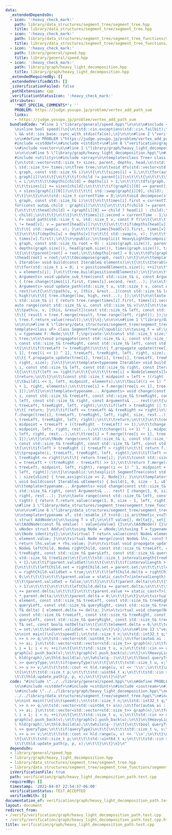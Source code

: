 ```yaml
---
data:
  _extendedDependsOn:
  - icon: ':heavy_check_mark:'
    path: library/data_structures/segment_tree/segment_tree.hpp
    title: library/data_structures/segment_tree/segment_tree.hpp
  - icon: ':heavy_check_mark:'
    path: library/data_structures/segment_tree/segment_tree_functions/segment_tree_add.hpp
    title: library/data_structures/segment_tree/segment_tree_functions/segment_tree_add.hpp
  - icon: ':heavy_check_mark:'
    path: library/general/speed.hpp
    title: library/general/speed.hpp
  - icon: ':heavy_check_mark:'
    path: library/graph/heavy_light_decomposition.hpp
    title: library/graph/heavy_light_decomposition.hpp
  _extendedRequiredBy: []
  _extendedVerifiedWith: []
  _isVerificationFailed: false
  _pathExtension: cpp
  _verificationStatusIcon: ':heavy_check_mark:'
  attributes:
    '*NOT_SPECIAL_COMMENTS*': ''
    PROBLEM: https://judge.yosupo.jp/problem/vertex_add_path_sum
    links:
    - https://judge.yosupo.jp/problem/vertex_add_path_sum
  bundledCode: "#line 1 \"library/general/speed.hpp\"\n\n\n\n#include <iostream>\n\
    \ninline bool speed()\n{\n\tstd::cin.exceptions(std::cin.failbit);\n\treturn std::cin.tie(nullptr)\
    \ && std::ios_base::sync_with_stdio(false);\n}\n\n\n#line 2 \"verification/graph/heavy_light_decomposition_path.test.cpp\"\
    \n\n#define PROBLEM \"https://judge.yosupo.jp/problem/vertex_add_path_sum\"\n\n\
    #include <cstddef>\n#include <cstdint>\n#line 8 \"verification/graph/heavy_light_decomposition_path.test.cpp\"\
    \n#include <vector>\n\n#line 1 \"library/graph/heavy_light_decomposition.hpp\"\
    \n\n\n\n#line 5 \"library/graph/heavy_light_decomposition.hpp\"\n#include <type_traits>\n\
    #include <utility>\n#include <array>\n\ntemplate<class Tree> class HeavyLightDecomposition\n\
    {\n\tstd::vector<std::size_t> sizes, parent, depths, head;\n\tstd::vector<std::pair<std::size_t,\
    \ std::size_t>> times;\n\tTree tree;\n\n\tvoid dfs(std::vector<std::vector<std::size_t>>&\
    \ graph, const std::size_t& i)\n\t{\n\t\tsizes[i] = 1;\n\t\tfor(auto& child :\
    \ graph[i])\n\t\t{\n\t\t\tif(child != parent[i])\n\t\t\t{\n\t\t\t\tparent[child]\
    \ = i;\n\t\t\t\tdepths[child] = depths[i] + 1;\n\t\t\t\tdfs(graph, child);\n\t\
    \t\t\tsizes[i] += sizes[child];\n\t\t\t\tif(graph[i][0] == parent[i] || sizes[child]\
    \ > sizes[graph[i][0]])\n\t\t\t\t{ std::swap(graph[i][0], child); }\n\t\t\t}\n\
    \t\t}\n\t}\n\n\tstd::size_t currentTime = 0;\n\n\tvoid decompose(std::vector<std::vector<std::size_t>>&\
    \ graph, const std::size_t& i)\n\t{\n\t\ttimes[i].first = currentTime++;\n\t\t\
    for(const auto& child : graph[i])\n\t\t{\n\t\t\tif(child != parent[i])\n\t\t\t\
    {\n\t\t\t\thead[child] = (graph[i][0] == child ? head[i] : child);\n\t\t\t\tdecompose(graph,\
    \ child);\n\t\t\t}\n\t\t}\n\t\ttimes[i].second = currentTime - 1;\n\t}\n\n\ttemplate<typename\
    \ F> void path(std::size_t u, std::size_t v, const F f)\n\t{\n\t\tfor(; head[u]\
    \ != head[v]; v = parent[head[v]])\n\t\t{\n\t\t\tif(depths[head[u]] > depths[head[v]])\n\
    \t\t\t{ std::swap(u, v); }\n\t\t\tf(times[head[v]].first, times[v].first);\n\t\
    \t}\n\t\tif(depths[u] > depths[v])\n\t\t{ std::swap(u, v); }\n\t\tf(times[u].first,\
    \ times[v].first);\n\t}\n\npublic:\n\texplicit HeavyLightDecomposition(std::vector<std::vector<std::size_t>>&\
    \ graph, const std::size_t& root = 0) : sizes(graph.size()), parent(graph.size()),\
    \ depths(graph.size()), head(graph.size()), times(graph.size()), tree{graph.size()}\n\
    \t{\n\t\tparent[root] = root;\n\t\tdepths[root] = 0;\n\t\tdfs(graph, root);\n\t\
    \thead[root] = root;\n\t\tdecompose(graph, root);\n\t}\n\n\ttemplate<typename\
    \ Iterable> void build(const Iterable& elements)\n\t{\n\t\tIterable positionedElements(elements.size());\n\
    \t\tfor(std::size_t i = 0; i < positionedElements.size(); ++i)\n\t\t{ positionedElements[times[i].first]\
    \ = elements[i]; }\n\t\ttree.build(positionedElements);\n\t}\n\n\ttemplate<typename...\
    \ Arguments> void update_sub_tree(const std::size_t& i, const Arguments& ... rest)\
    \ { tree.change(times[i].first, times[i].second, rest...); }\n\n\ttemplate<typename...\
    \ Arguments> void update_path(std::size_t u, std::size_t v, const Arguments& ...\
    \ rest)\n\t{\n\t\tpath(u, v, [this, &rest...](const std::size_t& low, const std::size_t&\
    \ high)\n\t\t{ tree.change(low, high, rest...); });\n\t}\n\n\tauto range(const\
    \ std::size_t& i) { return tree.range(times[i].first, times[i].second); }\n\n\t\
    auto range(const std::size_t& u, const std::size_t& v)\n\t{\n\t\tauto result{tree.f.identity};\n\
    \t\tpath(u, v, [this, &result](const std::size_t& left, const std::size_t& right)\n\
    \t\t{ result = tree.f.merge(result, tree.range(left, right)); });\n\t\treturn\
    \ tree.f.return_value(result);\n\t}\n};\n\n\n\n#line 1 \"library/data_structures/segment_tree/segment_tree.hpp\"\
    \n\n\n\n#line 6 \"library/data_structures/segment_tree/segment_tree.hpp\"\n\n\
    template<class uF> class SegmentTree\n{\npublic:\n\tusing F = uF;\n\tusing Node\
    \ = typename F::Node;\n\tF f;\nprivate:\n\tconst std::size_t size;\n\tstd::vector<Node>\
    \ tree;\n\n\tvoid propagate(const std::size_t& i, const std::size_t& treeLeft,\
    \ const std::size_t& treeRight, const std::size_t& left, const std::size_t& right)\n\
    \t{\n\t\tif(treeLeft != treeRight)\n\t\t{ f.propagate_update(tree[i], tree[i <<\
    \ 1], tree[(i << 1) ^ 1], treeLeft, treeRight, left, right, size); }\n\t\telse\n\
    \t\t{ f.propagate_update(tree[i], tree[i], tree[i], treeLeft, treeRight, left,\
    \ right, size); }\n\t}\n\n\ttemplate<typename Iterable> void build(const std::size_t&\
    \ i, const std::size_t& left, const std::size_t& right, const Iterable& elements)\n\
    \t{\n\t\tif(left == right)\n\t\t{\n\t\t\ttree[i] = Node{elements[left]};\n\t\t\
    \treturn;\n\t\t}\n\t\tconst std::size_t midpoint = left + ((right - left) >> 1);\n\
    \t\tbuild(i << 1, left, midpoint, elements);\n\t\tbuild((i << 1) ^ 1, midpoint\
    \ + 1, right, elements);\n\t\ttree[i] = f.merge(tree[i << 1], tree[(i << 1) ^\
    \ 1]);\n\t}\n\n\ttemplate<typename... Arguments> void change(const std::size_t&\
    \ i, const std::size_t& treeLeft, const std::size_t& treeRight, const std::size_t&\
    \ left, const std::size_t& right, const Arguments& ... rest)\n\t{\n\t\tpropagate(i,\
    \ treeLeft, treeRight, left, right);\n\t\tif(left > treeRight || treeLeft > right)\n\
    \t\t{ return; }\n\t\tif(left <= treeLeft && treeRight <= right)\n\t\t{\n\t\t\t\
    f.change(tree[i], treeLeft, treeRight, left, right, size, rest...);\n\t\t\tpropagate(i,\
    \ treeLeft, treeRight, left, right);\n\t\t\treturn;\n\t\t}\n\t\tconst std::size_t\
    \ midpoint = treeLeft + ((treeRight - treeLeft) >> 1);\n\t\tchange(i << 1, treeLeft,\
    \ midpoint, left, right, rest...);\n\t\tchange((i << 1) ^ 1, midpoint + 1, treeRight,\
    \ left, right, rest...);\n\t\ttree[i] = f.merge(tree[i << 1], tree[(i << 1) ^\
    \ 1]);\n\t}\n\n\tNode range(const std::size_t& i, const std::size_t& treeLeft,\
    \ const std::size_t& treeRight, const std::size_t& left, const std::size_t& right)\n\
    \t{\n\t\tif(left > treeRight || treeLeft > right)\n\t\t{ return f.identity; }\n\
    \t\tpropagate(i, treeLeft, treeRight, left, right);\n\t\tif(left <= treeLeft &&\
    \ treeRight <= right)\n\t\t{ return tree[i]; }\n\t\tconst std::size_t midpoint\
    \ = treeLeft + ((treeRight - treeLeft) >> 1);\n\t\treturn f.merge(range(i << 1,\
    \ treeLeft, midpoint, left, right), range((i << 1) ^ 1, midpoint + 1, treeRight,\
    \ left, right));\n\t}\n\npublic:\n\texplicit SegmentTree(const std::size_t& uSize)\
    \ : size{uSize} { tree.assign(size << 2, Node{}); }\n\n\ttemplate<typename Iterable>\
    \ void build(const Iterable& uElements) { build(1, 0, size - 1, uElements); }\n\
    \n\ttemplate<typename... Arguments> void change(const std::size_t& left, const\
    \ std::size_t& right, const Arguments& ... rest) { change(1, 0, size - 1, left,\
    \ right, rest...); }\n\n\tauto range(const std::size_t& left, const std::size_t&\
    \ right) { return f.return_value(range(1, 0, size - 1, left, right)); }\n};\n\n\
    \n#line 1 \"library/data_structures/segment_tree/segment_tree_functions/segment_tree_add.hpp\"\
    \n\n\n\n#line 6 \"library/data_structures/segment_tree/segment_tree_functions/segment_tree_add.hpp\"\
    \n\ntemplate<typename uT, std::enable_if_t<std::is_arithmetic_v<uT>, bool> = true>\
    \ struct AddNode\n{\n\tusing T = uT;\n\n\tT value{}, delta{}, set{};\n\tbool validSet{};\n\
    \n\tAddNode(const T& uValue) : value{uValue} {}\n\n\tAddNode() {}\n};\n\ntemplate<class\
    \ uNode> struct Add\n{\n\tusing Node = uNode;\n\tusing T = typename Node::T;\n\
    \n\tNode identity{};\n\n\tvirtual T return_value(const Node& element) { return\
    \ element.value; }\n\n\tvirtual Node merge(const Node& lhs, const Node& rhs) {\
    \ return lhs.value + rhs.value; }\n\n\tvirtual void propagate_update(Node& parent,\
    \ Node& leftChild, Node& rightChild, const std::size_t& treeLeft, const std::size_t&\
    \ treeRight, const std::size_t& queryLeft, const std::size_t& queryRight, const\
    \ std::size_t& treeSize)\n\t{\n\t\tstd::size_t intervalLength{treeRight - treeLeft\
    \ + 1};\n\t\tif(parent.validSet)\n\t\t{\n\t\t\tif(intervalLength > 1)\n\t\t\t\
    {\n\t\t\t\tleftChild.set = rightChild.set = parent.set;\n\t\t\t\tleftChild.validSet\
    \ = rightChild.validSet = true;\n\t\t\t\tleftChild.delta = rightChild.delta =\
    \ 0;\n\t\t\t}\n\t\t\tparent.value = static_cast<T>(intervalLength) * parent.set;\n\
    \t\t\tparent.validSet = false;\n\t\t}\n\t\tif(parent.delta)\n\t\t{\n\t\t\tif(intervalLength\
    \ > 1)\n\t\t\t{\n\t\t\t\tleftChild.delta += parent.delta;\n\t\t\t\trightChild.delta\
    \ += parent.delta;\n\t\t\t}\n\t\t\tparent.value += static_cast<T>(intervalLength)\
    \ * parent.delta;\n\t\t\tparent.delta = 0;\n\t\t}\n\t}\n\n\tvirtual void change(Node&\
    \ element, const std::size_t& treeLeft, const std::size_t& treeRight, const std::size_t&\
    \ queryLeft, const std::size_t& queryRight, const std::size_t& treeSize, const\
    \ T& delta) { element.delta += delta; }\n\n\tvirtual void change(Node& element,\
    \ const std::size_t& treeLeft, const std::size_t& treeRight, const std::size_t&\
    \ queryLeft, const std::size_t& queryRight, const std::size_t& treeSize, const\
    \ T& set, const bool& notDelta)\n\t{\n\t\telement.delta = 0;\n\t\telement.set\
    \ = set;\n\t\telement.validSet = true;\n\t}\n};\n\n\n#line 13 \"verification/graph/heavy_light_decomposition_path.test.cpp\"\
    \n\nint main()\n{\n\tspeed();\n\tstd::size_t n;\n\tstd::int32_t q;\n\tstd::cin\
    \ >> n >> q;\n\tstd::vector<std::uint64_t> a(n);\n\tfor(auto& ai : a)\n\t{ std::cin\
    \ >> ai; }\n\tstd::vector<std::vector<std::size_t>> graph(n);\n\tfor(std::size_t\
    \ i = 1; i < n; ++i)\n\t{\n\t\tstd::size_t u, v;\n\t\tstd::cin >> u >> v;\n\t\t\
    graph[u].push_back(v);\n\t\tgraph[v].push_back(u);\n\t}\n\tHeavyLightDecomposition<SegmentTree<Add<AddNode<std::uint64_t>>>>\
    \ hld(graph);\n\thld.build(a);\n\twhile(q--)\n\t{\n\t\tbool queryType;\n\t\tstd::cin\
    \ >> queryType;\n\t\tif(queryType)\n\t\t{\n\t\t\tstd::size_t u, v;\n\t\t\tstd::cin\
    \ >> u >> v;\n\t\t\tstd::cout << hld.range(u, v) << '\\n';\n\t\t}\n\t\telse\n\t\
    \t{\n\t\t\tstd::size_t p;\n\t\t\tstd::uint64_t x;\n\t\t\tstd::cin >> p >> x;\n\
    \t\t\thld.update_path(p, p, x);\n\t\t}\n\t}\n}\n"
  code: "#include \"../../library/general/speed.hpp\"\n\n#define PROBLEM \"https://judge.yosupo.jp/problem/vertex_add_path_sum\"\
    \n\n#include <cstddef>\n#include <cstdint>\n#include <iostream>\n#include <vector>\n\
    \n#include \"../../library/graph/heavy_light_decomposition.hpp\"\n#include \"\
    ../../library/data_structures/segment_tree/segment_tree.hpp\"\n#include \"../../library/data_structures/segment_tree/segment_tree_functions/segment_tree_add.hpp\"\
    \n\nint main()\n{\n\tspeed();\n\tstd::size_t n;\n\tstd::int32_t q;\n\tstd::cin\
    \ >> n >> q;\n\tstd::vector<std::uint64_t> a(n);\n\tfor(auto& ai : a)\n\t{ std::cin\
    \ >> ai; }\n\tstd::vector<std::vector<std::size_t>> graph(n);\n\tfor(std::size_t\
    \ i = 1; i < n; ++i)\n\t{\n\t\tstd::size_t u, v;\n\t\tstd::cin >> u >> v;\n\t\t\
    graph[u].push_back(v);\n\t\tgraph[v].push_back(u);\n\t}\n\tHeavyLightDecomposition<SegmentTree<Add<AddNode<std::uint64_t>>>>\
    \ hld(graph);\n\thld.build(a);\n\twhile(q--)\n\t{\n\t\tbool queryType;\n\t\tstd::cin\
    \ >> queryType;\n\t\tif(queryType)\n\t\t{\n\t\t\tstd::size_t u, v;\n\t\t\tstd::cin\
    \ >> u >> v;\n\t\t\tstd::cout << hld.range(u, v) << '\\n';\n\t\t}\n\t\telse\n\t\
    \t{\n\t\t\tstd::size_t p;\n\t\t\tstd::uint64_t x;\n\t\t\tstd::cin >> p >> x;\n\
    \t\t\thld.update_path(p, p, x);\n\t\t}\n\t}\n}\n"
  dependsOn:
  - library/general/speed.hpp
  - library/graph/heavy_light_decomposition.hpp
  - library/data_structures/segment_tree/segment_tree.hpp
  - library/data_structures/segment_tree/segment_tree_functions/segment_tree_add.hpp
  isVerificationFile: true
  path: verification/graph/heavy_light_decomposition_path.test.cpp
  requiredBy: []
  timestamp: '2021-04-07 22:54:37-06:00'
  verificationStatus: TEST_ACCEPTED
  verifiedWith: []
documentation_of: verification/graph/heavy_light_decomposition_path.test.cpp
layout: document
redirect_from:
- /verify/verification/graph/heavy_light_decomposition_path.test.cpp
- /verify/verification/graph/heavy_light_decomposition_path.test.cpp.html
title: verification/graph/heavy_light_decomposition_path.test.cpp
---
```

